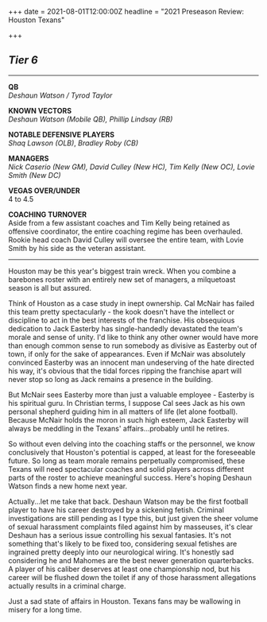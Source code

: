 +++
date = 2021-08-01T12:00:00Z
headline = "2021 Preseason Review: Houston Texans"

+++
## _Tier 6_

***

**QB**  
_Deshaun Watson / Tyrod Taylor_

**KNOWN VECTORS**  
_Deshaun Watson (Mobile QB), Phillip Lindsay (RB)_

**NOTABLE DEFENSIVE PLAYERS**  
_Shaq Lawson (OLB)_, _Bradley Roby (CB)_

**MANAGERS**  
_Nick Caserio (New GM), David Culley (New HC), Tim Kelly (New OC), Lovie Smith (New DC)_

**VEGAS OVER/UNDER**  
4 to 4.5

**COACHING TURNOVER**  
Aside from a few assistant coaches and Tim Kelly being retained as offensive coordinator, the entire coaching regime has been overhauled. Rookie head coach David Culley will oversee the entire team, with Lovie Smith by his side as the veteran assistant.

***

Houston may be this year's biggest train wreck. When you combine a barebones roster with an entirely new set of managers, a milquetoast season is all but assured.

Think of Houston as a case study in inept ownership. Cal McNair has failed this team pretty spectacularly - the kook doesn't have the intellect or discipline to act in the best interests of the franchise. His obsequious dedication to Jack Easterby has single-handedly devastated the team's morale and sense of unity. I'd like to think any other owner would have more than enough common sense to run somebody as divisive as Easterby out of town, if only for the sake of appearances. Even if McNair was absolutely convinced Easterby was an innocent man undeserving of the hate directed his way, it's obvious that the tidal forces ripping the franchise apart will never stop so long as Jack remains a presence in the building.

But McNair sees Easterby more than just a valuable employee - Easterby is his spiritual guru. In Christian terms, I suppose Cal sees Jack as his own personal shepherd guiding him in all matters of life (let alone football). Because McNair holds the moron in such high esteem, Jack Easterby will always be meddling in the Texans' affairs...probably until he retires.

So without even delving into the coaching staffs or the personnel, we know conclusively that Houston's potential is capped, at least for the foreseeable future. So long as team morale remains perpetually compromised, these Texans will need spectacular coaches and solid players across different parts of the roster to achieve meaningful success. Here's hoping Deshaun Watson finds a new home next year.

Actually...let me take that back. Deshaun Watson may be the first football player to have his career destroyed by a sickening fetish. Criminal investigations are still pending as I type this, but just given the sheer volume of sexual harassment complaints filed against him by masseuses, it's clear Deshaun has a serious issue controlling his sexual fantasies. It's not something that's likely to be fixed too, considering sexual fetishes are ingrained pretty deeply into our neurological wiring. It's honestly sad considering he and Mahomes are the best newer generation quarterbacks. A player of his caliber deserves at least one championship nod, but his career will be flushed down the toilet if any of those harassment allegations actually results in a criminal charge.

Just a sad state of affairs in Houston. Texans fans may be wallowing in misery for a long time.